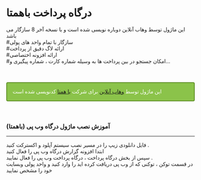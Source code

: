 # درگاه پرداخت باهمتا
این ماژول توسط وهاب آنلاین دوباره نویسی شده است و با نسخه آخر 8 سازگار می باشد
<br/>
#سازگار با تمام واحد های پولی
<br/>
#ارائه لاگ دقیق از پرداخت
<br/>
#ارائه افزونه اختصاصی
<br/>
#امکان جستجو در بین پرداخت ها به وسیله شماره کارت ، شماره پیگیری و...

<br/>
<br/>
<div style="background: #8bc34a;padding: 15px;border-radius: 4px;border: solid 2px #5c8d24;color: #fff;font-family: tahoma;font-size: 14px;">
این ماژول توسط <a href="https://vahabonline.ir" target="_blank">وهاب آنلاین</a> برای شرکت <a href="https://webpay.bahamta.com/" target="_blank">با همتا</a> کدنویسی شده است  
</div>

<br/>
<br/>

<h3>آموزش نصب ماژول درگاه وب پی (باهمتا)</h3>
<hr/>

فایل دانلودی زیپ را در مسیر نصب سیستم آپلود و اکسترکت کنید .
<br/>
ابتدا افزونه گزارش درگاه وب پی را فعال کنید
<br/>
سپس از بخش درگاه پرداخت ، درگاه پرداخت وب پی را فعال نمایید .
<br/>
در قسمت توکن ، توکنی که از وب پی دریافت کرده اید را وارد کنید و واحد پولی وبسایت خود را مشخص نمایید
